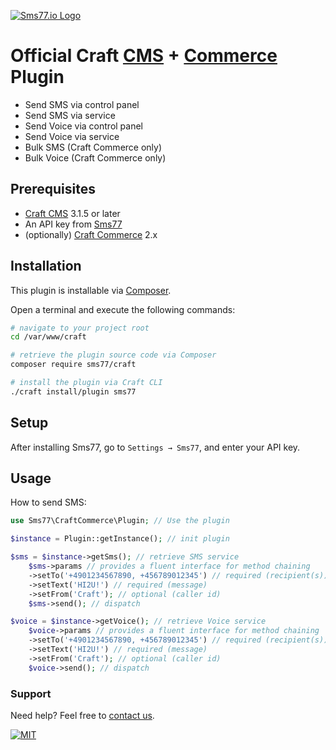 [![Sms77.io Logo](https://www.sms77.io/wp-content/uploads/2019/07/sms77-Logo-400x79.png "Sms77.io Logo")](https://www.sms77.io)

# Official Craft [CMS](https://craftcms.com) + [Commerce](https://craftcms.com/commerce) Plugin

- Send SMS via control panel
- Send SMS via service
- Send Voice via control panel
- Send Voice via service
- Bulk SMS (Craft Commerce only)
- Bulk Voice (Craft Commerce only)

## Prerequisites

- [Craft CMS](https://craftcms.com) 3.1.5 or later
- An API key from [Sms77](https://www.sms77.io)
- (optionally) [Craft Commerce](https://craftcms.com/commerce) 2.x

## Installation

This plugin is installable via [Composer](https://getcomposer.org).

Open a terminal and execute the following commands:

```bash
# navigate to your project root
cd /var/www/craft

# retrieve the plugin source code via Composer
composer require sms77/craft

# install the plugin via Craft CLI
./craft install/plugin sms77
```

## Setup

After installing Sms77, go to `Settings → Sms77`, and enter your API key.

## Usage

How to send SMS:

```php
use Sms77\CraftCommerce\Plugin; // Use the plugin

$instance = Plugin::getInstance(); // init plugin

$sms = $instance->getSms(); // retrieve SMS service
    $sms->params // provides a fluent interface for method chaining
    ->setTo('+4901234567890, +456789012345') // required (recipient(s))
    ->setText('HI2U!') // required (message)
    ->setFrom('Craft'); // optional (caller id)
    $sms->send(); // dispatch

$voice = $instance->getVoice(); // retrieve Voice service
    $voice->params // provides a fluent interface for method chaining
    ->setTo('+4901234567890, +456789012345') // required (recipient(s))
    ->setText('HI2U!') // required (message)
    ->setFrom('Craft'); // optional (caller id)
    $voice->send(); // dispatch
```

### Support

Need help? Feel free to [contact us](https://www.sms77.io/en/company/contact/).

[![MIT](https://img.shields.io/badge/License-MIT-teal.svg)](./LICENSE.md)